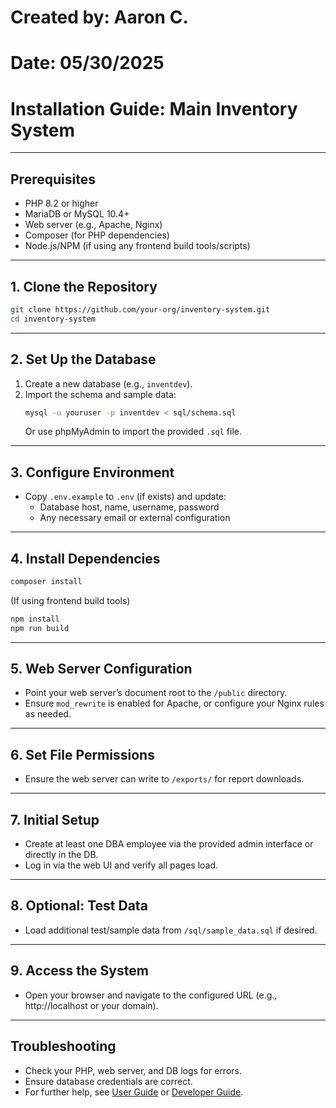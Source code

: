 # Created by: Aaron C.
# Date: 05/30/2025

# Installation Guide: Main Inventory System

---

## Prerequisites

- PHP 8.2 or higher
- MariaDB or MySQL 10.4+
- Web server (e.g., Apache, Nginx)
- Composer (for PHP dependencies)
- Node.js/NPM (if using any frontend build tools/scripts)

---

## 1. Clone the Repository

```bash
git clone https://github.com/your-org/inventory-system.git
cd inventory-system
```

---

## 2. Set Up the Database

1. Create a new database (e.g., `inventdev`).
2. Import the schema and sample data:
    ```bash
    mysql -u youruser -p inventdev < sql/schema.sql
    ```
   Or use phpMyAdmin to import the provided `.sql` file.

---

## 3. Configure Environment

- Copy `.env.example` to `.env` (if exists) and update:
    - Database host, name, username, password
    - Any necessary email or external configuration

---

## 4. Install Dependencies

```bash
composer install
```
(If using frontend build tools)
```bash
npm install
npm run build
```

---

## 5. Web Server Configuration

- Point your web server’s document root to the `/public` directory.
- Ensure `mod_rewrite` is enabled for Apache, or configure your Nginx rules as needed.

---

## 6. Set File Permissions

- Ensure the web server can write to `/exports/` for report downloads.

---

## 7. Initial Setup

- Create at least one DBA employee via the provided admin interface or directly in the DB.
- Log in via the web UI and verify all pages load.

---

## 8. Optional: Test Data

- Load additional test/sample data from `/sql/sample_data.sql` if desired.

---

## 9. Access the System

- Open your browser and navigate to the configured URL (e.g., http://localhost or your domain).

---

## Troubleshooting

- Check your PHP, web server, and DB logs for errors.
- Ensure database credentials are correct.
- For further help, see [User Guide](Inventory_System_User_Guide.md) or [Developer Guide](Inventory_System_Developer_Guide.md).
